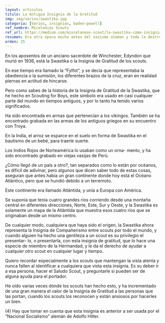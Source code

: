 ```yaml
---
layout: articulos
titulo: La Antigua Insignia de la Gratitud
img: img/varios/swastika.jpg
categoria: [Varios, insignias, baden-powell]
ref_nombre: Micelanias Scouts
ref_url: https://medium.com/miscelaneas-scout/la-swastika-como-insignia-scout-3d684cc4ed12#.dg6edxw4e
resumen: Era otra epoca mucho antes del nazismo aleman y toda la destrucción que causo en el mundo esta insignia creada para por Baden Powell para simbolizar el agradecimiento fue completamente eliminada del escultismo
orden: 25
---
```

En los aposentos de un anciano sacerdote de Winchester, Edyndon que murió en 1936, está la Swastika o la Insignia de Gratitud de los scouts.

En ese tiempo era llamado la “Fylfot”, y se decía que representaba la obediencia o la sumisión, los diferentes brazos de la cruz, eran en realidad piernas en actitud de hincarse.

<amp-img src="{{site.baseurl}}/img/varios/swastika1.jpg" width="207" height="263" alt="La Antigua Insignia del Agradecimiento" layout="fixed" class="rounded left mr1"></amp-img>

Pero como sabes de la historia de la Insignia de Gratitud de la Swastika, que he hecho en Scouting for Boys, este símbolo era usado en casi cualquier parte del mundo en tiempos antiguos, y por lo tanto ha tenido varios significados.

Ha sido encontrada en armas que pertenecían a los vikingos. También se ha encontrado grabada en las armas de los antiguos griegos en su encuentro con Troya.

En la India, el arroz se esparce en el suelo en forma de Swastika en el bautismo de un bebé, para traerle suerte.

Los Indios Rojos de Norteamérica lo usaban como un orna- mento, y ha sido encontrado grabado en viejas vasijas de Perú.

¿Cómo llegó de un país a otro?, tan separados como lo están por océanos, es difícil de adivinar, pero algunos que dicen saber todo de estas cosas, aseguran que antes había un gran continente donde hoy está el Océano Atlántico, pero que se hundió debido a un terremoto.

Este continente era llamado Atlántida, y unía a Europa con América.

Se suponía que tenía cuatro grandes ríos corriendo desde una montaña central en diferentes direcciones, Norte, Este, Sur y Oeste, y la Swastika es solamente un mapa de la Atlántida que muestra esos cuatro ríos que se originaban desde un mismo centro.

De cualquier modo, cualquiera que haya sido el origen, la Swastika ahora representa la Insignia de Compañerismo entre scouts por todo el mundo, y cuando alguien ha hecho una gentileza a un scout es su privilegio el presentar- lo, o presentarla, con esta insignia de gratitud, que lo hace una especie de miembro de la Hermandad, y le da el derecho de ayudar a cualquier otro scout en cualquier lugar y tiempo.

Quiero recordar especialmente a los scouts que mantengan la vista atenta y nunca fallen al identificar a cualquiera que vista esta insignia. Es su deber ir a esa persona, hacer el Saludo Scout, y preguntarle si pueden ser de alguna ayuda para el portador.

He oído varias veces dónde los scouts han hecho esto, y ha incrementado de una gran manera el valor de la Insignia de Gratitud a las personas que las portan, cuando los scouts los reconocen y están ansiosos por hacerles un bien.

(4) Hay que tomar en cuenta que esta insignia es anterior a ser usada por el “Nacional Socialismo” alemán de Adolfo Hitler.
